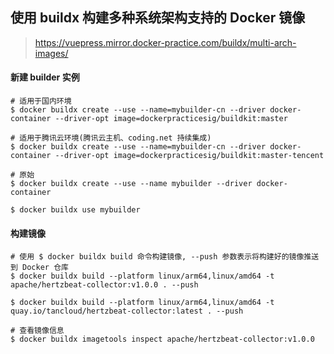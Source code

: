 ## 使用 buildx 构建多种系统架构支持的 Docker 镜像   

> https://vuepress.mirror.docker-practice.com/buildx/multi-arch-images/  

#### 新建 builder 实例   

```shell
# 适用于国内环境
$ docker buildx create --use --name=mybuilder-cn --driver docker-container --driver-opt image=dockerpracticesig/buildkit:master

# 适用于腾讯云环境(腾讯云主机、coding.net 持续集成)
$ docker buildx create --use --name=mybuilder-cn --driver docker-container --driver-opt image=dockerpracticesig/buildkit:master-tencent

# 原始
$ docker buildx create --use --name mybuilder --driver docker-container

$ docker buildx use mybuilder

```

#### 构建镜像  

```shell
# 使用 $ docker buildx build 命令构建镜像, --push 参数表示将构建好的镜像推送到 Docker 仓库
$ docker buildx build --platform linux/arm64,linux/amd64 -t apache/hertzbeat-collector:v1.0.0 . --push

$ docker buildx build --platform linux/arm64,linux/amd64 -t quay.io/tancloud/hertzbeat-collector:latest . --push

# 查看镜像信息
$ docker buildx imagetools inspect apache/hertzbeat-collector:v1.0.0

```
